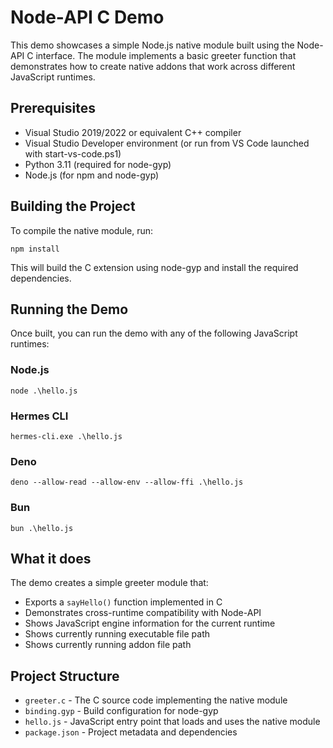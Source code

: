 # Node-API C Demo

This demo showcases a simple Node.js native module built using the Node-API C interface. The module implements a basic greeter function that demonstrates how to create native addons that work across different JavaScript runtimes.

## Prerequisites

- Visual Studio 2019/2022 or equivalent C++ compiler
- Visual Studio Developer environment (or run from VS Code launched with start-vs-code.ps1)
- Python 3.11 (required for node-gyp)
- Node.js (for npm and node-gyp)

## Building the Project

To compile the native module, run:

```
npm install
```

This will build the C extension using node-gyp and install the required dependencies.

## Running the Demo

Once built, you can run the demo with any of the following JavaScript runtimes:

### Node.js
```
node .\hello.js
```

### Hermes CLI
```
hermes-cli.exe .\hello.js
```

### Deno
```
deno --allow-read --allow-env --allow-ffi .\hello.js
```

### Bun
```
bun .\hello.js
```

## What it does

The demo creates a simple greeter module that:
- Exports a `sayHello()` function implemented in C
- Demonstrates cross-runtime compatibility with Node-API
- Shows JavaScript engine information for the current runtime
- Shows currently running executable file path
- Shows currently running addon file path

## Project Structure

- `greeter.c` - The C source code implementing the native module
- `binding.gyp` - Build configuration for node-gyp
- `hello.js` - JavaScript entry point that loads and uses the native module
- `package.json` - Project metadata and dependencies